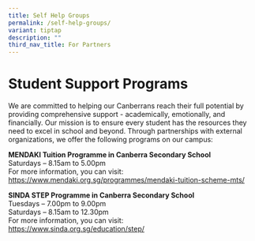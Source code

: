 ```yaml
---
title: Self Help Groups
permalink: /self-help-groups/
variant: tiptap
description: ""
third_nav_title: For Partners
---
```

<h1>Student Support Programs</h1>
<p>We are committed to helping our Canberrans reach their full potential
by providing comprehensive support - academically, emotionally, and financially.
Our mission is to ensure every student has the resources they need to excel
in school and beyond. Through partnerships with external organizations,
we offer the following programs on our campus:</p>
<p></p>
<p><strong>MENDAKI Tuition Programme in Canberra Secondary School</strong>
<br>Saturdays – 8.15am to 5.00pm
<br>For more information, you can visit: <a href="https://www.mendaki.org.sg/programmes/mendaki-tuition-scheme-mts/" rel="noopener noreferrer nofollow" target="_blank">https://www.mendaki.org.sg/programmes/mendaki-tuition-scheme-mts/</a>
</p>
<p></p>
<p><strong>SINDA STEP Programme in Canberra Secondary School</strong>
<br>Tuesdays – 7.00pm to 9.00pm
<br>Saturdays – 8.15am to 12.30pm
<br>For more information, you can visit: <a href="https://www.sinda.org.sg/education/step/" rel="noopener noreferrer nofollow" target="_blank">https://www.sinda.org.sg/education/step/</a>
</p>